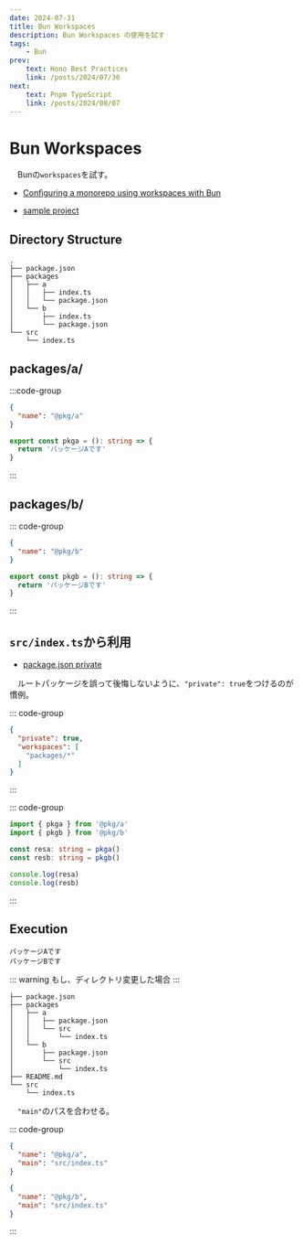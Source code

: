 ```yaml
---
date: 2024-07-31
title: Bun Workspaces
description: Bun Workspaces の使用を試す
tags: 
    - Bun
prev:
    text: Hono Best Practices
    link: /posts/2024/07/30
next:
    text: Pnpm TypeScript 
    link: /posts/2024/08/07
---
```


# Bun Workspaces
&emsp;Bunの`workspaces`を試す。

* [Configuring a monorepo using workspaces with Bun](https://bun.sh/guides/install/workspaces)

* [sample project](https://github.com/colinhacks/bun-workspaces)

## Directory Structure
```
.
├── package.json
├── packages
│   ├── a
│   │   ├── index.ts
│   │   └── package.json
│   └── b
│       ├── index.ts
│       └── package.json
└── src
    └── index.ts
```

## packages/a/
:::code-group
```json [packages/a/package.json]
{
  "name": "@pkg/a"
}
```

```ts [packages/a/index.ts]
export const pkga = (): string => {
  return 'パッケージAです'
}
```
:::

## packages/b/
::: code-group
```json [packages/b/package.json]
{
  "name": "@pkg/b"
}
```

```ts [packages/b/index.ts]
export const pkgb = (): string => {
  return 'パッケージBです'
}
```
:::

## `src/index.ts`から利用

* [package.json private](https://qiita.com/dondoko-susumu/items/cf252bd6494412ed7847#private)

&emsp;ルートパッケージを誤って後悔しないように、`"private": true`をつけるのが慣例。

::: code-group
```json [package.json]
{
  "private": true,
  "workspaces": [
    "packages/*"
  ]
}
```
:::

::: code-group
```ts [src/index.ts]
import { pkga } from '@pkg/a'
import { pkgb } from '@pkg/b'

const resa: string = pkga()
const resb: string = pkgb()

console.log(resa)
console.log(resb)
```
:::

## Execution

```
パッケージAです
パッケージBです
```

::: warning
もし、ディレクトリ変更した場合
:::

```
├── package.json
├── packages
│   ├── a
│   │   ├── package.json
│   │   └── src
│   │       └── index.ts
│   └── b
│       ├── package.json
│       └── src
│           └── index.ts
├── README.md
└── src
    └── index.ts
```

&emsp;`"main"`のパスを合わせる。

::: code-group
```json [packages/a/package.json]
{
  "name": "@pkg/a",
  "main": "src/index.ts"
}
```

```json [packages/b/package.json]
{
  "name": "@pkg/b",
  "main": "src/index.ts"
}
```
:::